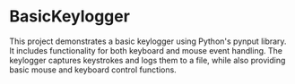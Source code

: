 # BasicKeylogger
This project demonstrates a basic keylogger using Python's pynput library. It includes functionality for both keyboard and mouse event handling. The keylogger captures keystrokes and logs them to a file, while also providing basic mouse and keyboard control functions.
